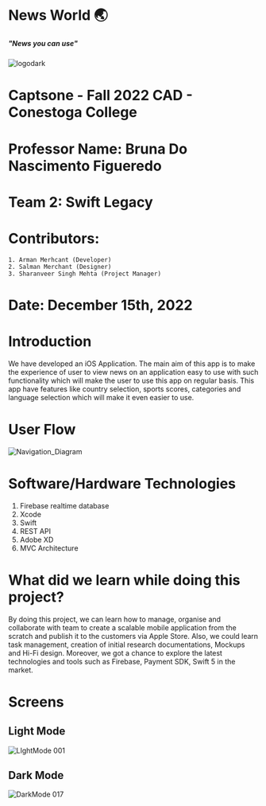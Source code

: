 # News World 🌏
##### "News you can use"
![logodark](https://user-images.githubusercontent.com/88231640/208188014-2b5e2a6a-7e83-4634-a5bf-1a462277da69.png)




# Captsone - Fall 2022 CAD - Conestoga College
# Professor Name: Bruna Do Nascimento Figueredo
# Team 2: Swift Legacy
# Contributors: 
    1. Arman Merhcant (Developer)
    2. Salman Merchant (Designer)
    3. Sharanveer Singh Mehta (Project Manager)
    
# Date: December 15th, 2022

# Introduction
We have developed an iOS Application. The main aim of this app is to make the experience of user to view news on an application easy to use with such functionality which will make the user to use this app on regular basis. This app have features like country selection, sports scores, categories and language selection which will make it even easier to use.

# User Flow
![Navigation_Diagram](https://user-images.githubusercontent.com/88231640/208172871-89ab970a-1a00-4e03-8c8f-18bb0195d8f5.jpg)

# Software/Hardware Technologies

1. Firebase realtime database 
2. Xcode
3. Swift
4. REST API
5. Adobe XD
6. MVC Architecture

# What did we learn while doing this project? 
By doing this project, we can learn how to manage, organise and collaborate with team to create a scalable mobile application  from the scratch and publish it to the customers via Apple Store. Also, we could learn task management, creation of initial research documentations, Mockups and Hi-Fi design.
Moreover, we got a chance to explore the latest technologies and tools such as Firebase, Payment SDK, Swift 5  in the market.

# Screens
## Light Mode
![LIghtMode 001](https://user-images.githubusercontent.com/88231640/208186142-d3222b5e-f597-49c3-a345-f672cfc5be42.jpeg)

## Dark Mode
![DarkMode 017](https://user-images.githubusercontent.com/88231640/208187211-e1a5f4b6-3bb6-4cac-9d30-9f97e595190b.jpeg)


 
 

